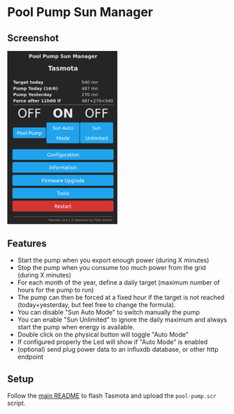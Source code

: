 # Pool Pump Sun Manager

## Screenshot

<img src="/img/tasmota_pool-pump.png" width="50%" alt="Pool Pump Sun Manager witch Tasmota - Screenshot" />

## Features

* Start the pump when you export enough power (during X minutes)
* Stop the pump when you consume too much power from the grid (during X minutes)
* For each month of the year, define a daily target (maximum number of hours for the pump to run)
* The pump can then be forced at a fixed hour if the target is not reached (today+yesterday, but feel free to change the formula).
* You can disable "Sun Auto Mode" to switch manually the pump
* You can enable "Sun Unlimited" to ignore the daily maximum and always start the pump when energy is available.
* Double click on the physical button will toggle "Auto Mode"
* If configured properly the Led will show if "Auto Mode" is enabled
* (optional) send plug power data to an influxdb database, or other http endpoint

## Setup

Follow the [main README](../README.md) to flash Tasmota and upload the `pool-pump.scr` script.